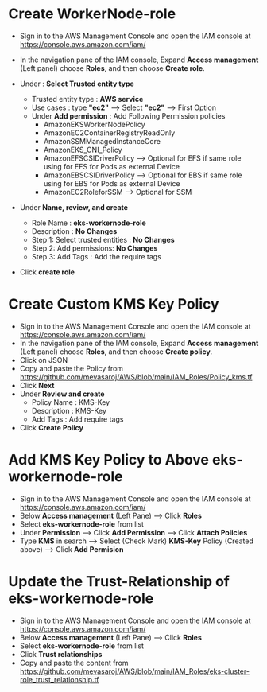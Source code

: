 # Create WorkerNode-role
- Sign in to the AWS Management Console and open the IAM console at https://console.aws.amazon.com/iam/
- In the navigation pane of the IAM console, Expand __Access management__ (Left panel) choose __Roles__, and then choose __Create role__.
  
- Under : **Select Trusted entity type**
   - Trusted entity type : **AWS service**
   - Use cases : type __"ec2"__ --> Select __"ec2"__ --> First Option
   - Under **Add permission** : Add Following Permission policies
      - AmazonEKSWorkerNodePolicy
      - AmazonEC2ContainerRegistryReadOnly
      - AmazonSSMManagedInstanceCore
      - AmazonEKS_CNI_Policy
      - AmazonEFSCSIDriverPolicy --> Optional for EFS if same role using for EFS for Pods as external Device
      - AmazonEBSCSIDriverPolicy --> Optional for EBS if same role using for EBS for Pods as external Device
      - AmazonEC2RoleforSSM --> Optional for SSM
        
- Under **Name, review, and create**
   - Role Name : **eks-workernode-role**
   - Description : __No Changes__
   - Step 1: Select trusted entities : __No Changes__
   - Step 2: Add permissions: __No Changes__
   - Step 3: Add Tags : Add the require tags

- Click **create role**


# Create Custom KMS Key Policy
- Sign in to the AWS Management Console and open the IAM console at https://console.aws.amazon.com/iam/
- In the navigation pane of the IAM console, Expand __Access management__ (Left panel) choose __Roles__, and then choose __Create policy__.
- Click on JSON
- Copy and paste the Policy from https://github.com/mevasaroj/AWS/blob/main/IAM_Roles/Policy_kms.tf
- Click __Next__
- Under **Review and create**
   - Policy Name : KMS-Key
   - Description : KMS-Key
   - Add Tags : Add require tags 
- Click __Create Policy__

# Add KMS Key Policy to Above **eks-workernode-role**
- Sign in to the AWS Management Console and open the IAM console at https://console.aws.amazon.com/iam/
- Below __Access management__ (Left Pane) --> Click **Roles**
- Select **eks-workernode-role** from list
- Under __Permission__ --> Click **Add Permission** --> Click **Attach Policies**
- Type __KMS__ in search --> Select (Check Mark) __KMS-Key__ Policy (Created above) --> Click **Add Permision**

# Update the Trust-Relationship of **eks-workernode-role**
- Sign in to the AWS Management Console and open the IAM console at https://console.aws.amazon.com/iam/
- Below __Access management__ (Left Pane) --> Click **Roles**
- Select **eks-workernode-role** from list
- Click **Trust relationships**
- Copy and paste the content from https://github.com/mevasaroj/AWS/blob/main/IAM_Roles/eks-cluster-role_trust_relationship.tf
